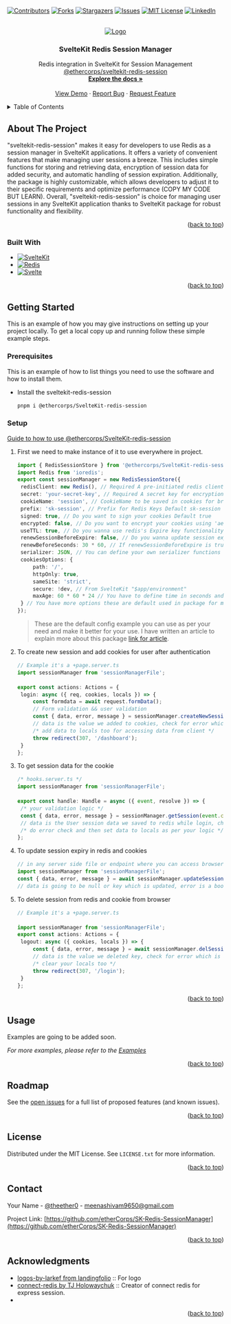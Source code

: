 <a name="readme-top"></a>
[![Contributors][contributors-shield]][contributors-url]
[![Forks][forks-shield]][forks-url]
[![Stargazers][stars-shield]][stars-url]
[![Issues][issues-shield]][issues-url]
[![MIT License][license-shield]][license-url]
[![LinkedIn][linkedin-shield]][linkedin-url]

<!-- PROJECT LOGO -->
<br />
<div align="center">
  <a href="https://github.com/etherCorps/SK-Redis-SessionManager">
    <img src="https://sveltekit-redis-session-manager.vercel.app/logo.svg" alt="Logo" width="80" height="80">
  </a>

<h3 align="center">SvelteKit Redis Session Manager</h3>

  <p align="center">
    Redis integration in SvelteKit for  Session Management
    <br />
    <a href="https://www.npmjs.com/package/@ethercorps/sveltekit-redis-session">@ethercorps/sveltekit-redis-session</a>
    <br /> 
    <a href="https://dev.to/theether0/redis-integration-in-sveltekit-a-game-changer-for-session-management-84i"><strong>Explore the docs »</strong></a>
    <br />
    <br />
    <a href="https://sveltekit-redis-session-manager.vercel.app">View Demo</a>
    ·
    <a href="https://github.com/etherCorps/SK-Redis-SessionManager/issues">Report Bug</a>
    ·
    <a href="https://github.com/etherCorps/SK-Redis-SessionManager/issues">Request Feature</a>
  </p>
</div>
<!-- TABLE OF CONTENTS -->
<details>
  <summary>Table of Contents</summary>
  <ol>
    <li>
      <a href="#about-the-project">About The Project</a>
      <ul>
        <li><a href="#built-with">Built With</a></li>
      </ul>
    </li>
    <li>
      <a href="#getting-started">Getting Started</a>
      <ul>
        <li><a href="#prerequisites">Prerequisites</a></li>
        <li><a href="#setup">Installation</a></li>
      </ul>
    </li>
    <li><a href="#usage">Usage</a></li>
    <li><a href="#roadmap">Roadmap</a></li>
    <li><a href="#license">License</a></li>
    <li><a href="#contact">Contact</a></li>
    <li><a href="#acknowledgments">Acknowledgments</a></li>
  </ol>
</details>

<!-- ABOUT THE PROJECT -->

## About The Project

[//]: # '[![Product Name Screen Shot][product-screenshot]](https://github.com/etherCorps/SK-Redis-SessionManager)'

"sveltekit-redis-session" makes it easy for developers to use Redis as a session manager in SvelteKit
applications. It offers a variety of convenient features that make managing user sessions a breeze. This includes simple
functions for storing and retrieving data, encryption of session data for added security, and automatic handling of
session expiration. Additionally, the package is highly customizable, which allows developers to adjust it to their
specific requirements and optimize performance (COPY MY CODE BUT LEARN).
Overall, "sveltekit-redis-session" is choice for managing user sessions in any SvelteKit application thanks to SvelteKit package for robust functionality and flexibility.

<p align="right">(<a href="#readme-top">back to top</a>)</p>

### Built With

- [![SvelteKit][SvelteKit]][SvelteKit-url]
- [![Redis][Redis]][Redis-url]
- [![Svelte][Svelte.dev]][Svelte-url]

<p align="right">(<a href="#readme-top">back to top</a>)</p>

<!-- GETTING STARTED -->

## Getting Started

This is an example of how you may give instructions on setting up your project locally.
To get a local copy up and running follow these simple example steps.

### Prerequisites

This is an example of how to list things you need to use the software and how to install them.

- Install the sveltekit-redis-session
  ```sh
  pnpm i @ethercorps/SvelteKit-redis-session
  ```

### Setup

<a href="https://dev.to/theether0/redis-integration-in-sveltekit-a-game-changer-for-session-management-84i">Guide to how
to use @ethercorps/SvelteKit-redis-session</a>

1. First we need to make instance of it to use everywhere in project.
   ```ts
   import { RedisSessionStore } from '@ethercorps/SvelteKit-redis-session';
   import Redis from 'ioredis';
   export const sessionManager = new RedisSessionStore({
   	redisClient: new Redis(), // Required A pre-initiated redis client
   	secret: 'your-secret-key', // Required A secret key for encryption and other things,
   	cookieName: 'session', // CookieName to be saved in cookies for browser Default session
   	prefix: 'sk-session', // Prefix for Redis Keys Default sk-session
   	signed: true, // Do you want to sign your cookies Default true
   	encrypted: false, // Do you want to encrypt your cookies using 'aes-256-cbc' algorithm Default false
   	useTTL: true, // Do you wanna use redis's Expire key functionality Default false
   	renewSessionBeforeExpire: false, // Do you wanna update session expire time in built function Default false
   	renewBeforeSeconds: 30 * 60, // If renewSessionBeforeExpire is true define your renew before time in seconds Default 30 minutes
   	serializer: JSON, // You can define your own serializer functions to stringify and parse sessionData for redis Default JSON
   	cookiesOptions: {
   		path: '/',
   		httpOnly: true,
   		sameSite: 'strict',
   		secure: !dev, // From SvelteKit "$app/environment"
   		maxAge: 60 * 60 * 24 // You have to define time in seconds and it's also used for redis key expiry time
   	} // You have more options these are default used in package for more check sveltekit CookieSerializeOptions type.
   });
   ```
   > These are the default config example you can use as per your need and make it better for your use.
   > I have written an article to explain more about this package <a href="">link for article</a>.
2. To create new session and add cookies for user after authentication

   ```ts
   // Example it's a +page.server.ts
   import sessionManager from 'sessionManagerFile';

   export const actions: Actions = {
   	login: async ({ req, cookies, locals }) => {
   		const formdata = await request.formData();
   		// Form validation && user validation
   		const { data, error, message } = sessionManager.createNewSession(cookies, userData);
   		// data is the value we added to cookies, check for error which is a boolean and message.
   		/* add data to locals too for accessing data from client */
   		throw redirect(307, '/dashboard');
   	}
   };
   ```

3. To get session data for the cookie

   ```ts
   /* hooks.server.ts */
   import sessionManager from 'sessionManagerFile';

   export const handle: Handle = async ({ event, resolve }) => {
   	/* your validation logic */
   	const { data, error, message } = sessionManager.getSession(event.cookies);
   	// data is the User session data we saved to redis while login, check for error which is a boolean and message.
   	/* do error check and then set data to locals as per your logic */
   };
   ```

4. To update session expiry in redis and cookies
   ```ts
   // in any server side file or endpoint where you can access browser cookies
   import sessionManager from 'sessionManagerFile';
   const { data, error, message } = await sessionManager.updateSessionExpiry(cookies);
   // data is going to be null or key which is updated, error is a boolean value and message a string
   ```
5. To delete session from redis and cookie from browser

   ```ts
   // Example it's a +page.server.ts

   import sessionManager from 'sessionManagerFile';
   export const actions: Actions = {
   	logout: async ({ cookies, locals }) => {
   		const { data, error, message } = await sessionManager.delSession(cookies);
   		// data is the value we deleted key, check for error which is a boolean and message.
   		/* clear your locals too */
   		throw redirect(307, '/login');
   	}
   };
   ```

<p align="right">(<a href="#readme-top">back to top</a>)</p>

<!-- USAGE EXAMPLES -->

## Usage

Examples are going to be added soon.

_For more examples, please refer to the [Examples](https://github.com/etherCorps/SK-Redis-SessionManager/tree/master/examples)_

<p align="right">(<a href="#readme-top">back to top</a>)</p>

<!-- ROADMAP -->

## Roadmap

See the [open issues](https://github.com/etherCorps/SK-Redis-SessionManager/issues) for a full list of proposed
features (and known issues).

<p align="right">(<a href="#readme-top">back to top</a>)</p>

<!-- CONTRIBUTING -->

[//]: # '## Contributing'

[//]: #

[//]: # 'Contributions are what make the open source community such an amazing place to learn, inspire, and create. Any'

[//]: # 'contributions you make are **greatly appreciated**.'

[//]: #

[//]: # 'If you have a suggestion that would make this better, please fork the repo and create a pull request. You can also'

[//]: # 'simply open an issue with the tag "enhancement".'

[//]: # "Don't forget to give the project a star! Thanks again!"

[//]: #

[//]: # '1. Fork the Project'

[//]: # '2. Create your Feature Branch (`git checkout -b feature/AmazingFeature`)'

[//]: # "3. Commit your Changes (`git commit -m 'Add some AmazingFeature'`)"

[//]: # '4. Push to the Branch (`git push origin feature/AmazingFeature`)'

[//]: # '5. Open a Pull Request'

[//]: #

[//]: # '<p align="right">(<a href="#readme-top">back to top</a>)</p>'

<!-- LICENSE -->

## License

Distributed under the MIT License. See `LICENSE.txt` for more information.

<p align="right">(<a href="#readme-top">back to top</a>)</p>

<!-- CONTACT -->

## Contact

Your Name - [@theether0](https://twitter.com/theether0) - meenashivam9650@gmail.com

Project
Link: [https://github.com/etherCorps/SK-Redis-SessionManager](https://github.com/etherCorps/SK-Redis-SessionManager)

<p align="right">(<a href="#readme-top">back to top</a>)</p>

<!-- ACKNOWLEDGMENTS -->

## Acknowledgments

- [logos-by-larkef from landingfolio](https://www.landingfolio.com/logos-by-larkef) :: For logo
- [connect-redis by TJ Holowaychuk](https://github.com/tj/connect-redis/tree/master) :: Creator of connect redis for express session.
- []()

<p align="right">(<a href="#readme-top">back to top</a>)</p>

<!-- MARKDOWN LINKS & IMAGES -->
<!-- https://www.markdownguide.org/basic-syntax/#reference-style-links -->

[contributors-shield]: https://img.shields.io/github/contributors/etherCorps/SK-Redis-SessionManager.svg?style=for-the-badge
[contributors-url]: https://github.com/etherCorps/SK-Redis-SessionManager/graphs/contributors
[forks-shield]: https://img.shields.io/github/forks/etherCorps/SK-Redis-SessionManager.svg?style=for-the-badge
[forks-url]: https://github.com/etherCorps/SK-Redis-SessionManager/network/members
[stars-shield]: https://img.shields.io/github/stars/etherCorps/SK-Redis-SessionManager.svg?style=for-the-badge
[stars-url]: https://github.com/etherCorps/SK-Redis-SessionManager/stargazers
[issues-shield]: https://img.shields.io/github/issues/etherCorps/SK-Redis-SessionManager.svg?style=for-the-badge
[issues-url]: https://github.com/etherCorps/SK-Redis-SessionManager/issues
[license-shield]: https://img.shields.io/github/license/etherCorps/SK-Redis-SessionManager.svg?style=for-the-badge
[license-url]: https://github.com/etherCorps/SK-Redis-SessionManager/blob/master/LICENSE.txt
[linkedin-shield]: https://img.shields.io/badge/-LinkedIn-black.svg?style=for-the-badge&logo=linkedin&colorB=555
[linkedin-url]: https://linkedin.com/in/theether0

[product-screenshot]: static/screenshot.png

[SvelteKit]: https://img.shields.io/badge/sveltekit-000000?style=for-the-badge&logo=svelte&logoColor=white

[SvelteKit-url]: https://kit.svelte.dev
[Redis]: https://img.shields.io/badge/Redis-DD0031?style=for-the-badge&logo=Redis&logoColor=white
[Redis-url]: https://redis.io/
[Svelte.dev]: https://img.shields.io/badge/Svelte-4A4A55?style=for-the-badge&logo=svelte&logoColor=FF3E00
[Svelte-url]: https://svelte.dev/
